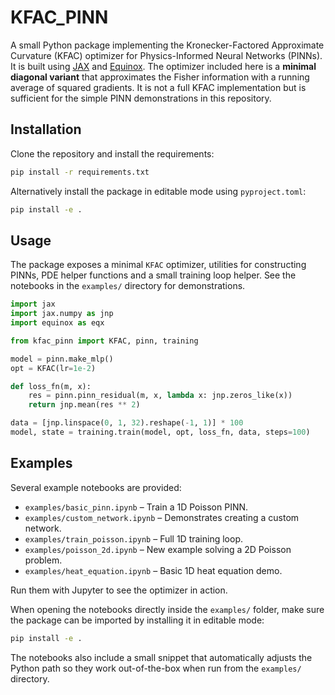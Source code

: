 # KFAC_PINN

A small Python package implementing the Kronecker-Factored Approximate Curvature
(KFAC) optimizer for Physics-Informed Neural Networks (PINNs). It is built using
[JAX](https://github.com/google/jax) and [Equinox](https://github.com/patrick-kidger/equinox).
The optimizer included here is a **minimal diagonal variant** that approximates
the Fisher information with a running average of squared gradients. It is not a
full KFAC implementation but is sufficient for the simple PINN demonstrations
in this repository.

## Installation

Clone the repository and install the requirements:

```bash
pip install -r requirements.txt
```

Alternatively install the package in editable mode using `pyproject.toml`:

```bash
pip install -e .
```

## Usage

The package exposes a minimal `KFAC` optimizer, utilities for constructing
PINNs, PDE helper functions and a small training loop helper. See the
notebooks in the `examples/` directory for demonstrations.

```python
import jax
import jax.numpy as jnp
import equinox as eqx

from kfac_pinn import KFAC, pinn, training

model = pinn.make_mlp()
opt = KFAC(lr=1e-2)

def loss_fn(m, x):
    res = pinn.pinn_residual(m, x, lambda x: jnp.zeros_like(x))
    return jnp.mean(res ** 2)

data = [jnp.linspace(0, 1, 32).reshape(-1, 1)] * 100
model, state = training.train(model, opt, loss_fn, data, steps=100)
```

## Examples

Several example notebooks are provided:

- `examples/basic_pinn.ipynb` – Train a 1D Poisson PINN.
- `examples/custom_network.ipynb` – Demonstrates creating a custom network.
- `examples/train_poisson.ipynb` – Full 1D training loop.
- `examples/poisson_2d.ipynb` – New example solving a 2D Poisson problem.
- `examples/heat_equation.ipynb` – Basic 1D heat equation demo.

Run them with Jupyter to see the optimizer in action.

When opening the notebooks directly inside the `examples/` folder, make sure
the package can be imported by installing it in editable mode:

```bash
pip install -e .
```

The notebooks also include a small snippet that automatically adjusts the
Python path so they work out-of-the-box when run from the `examples/`
directory.
